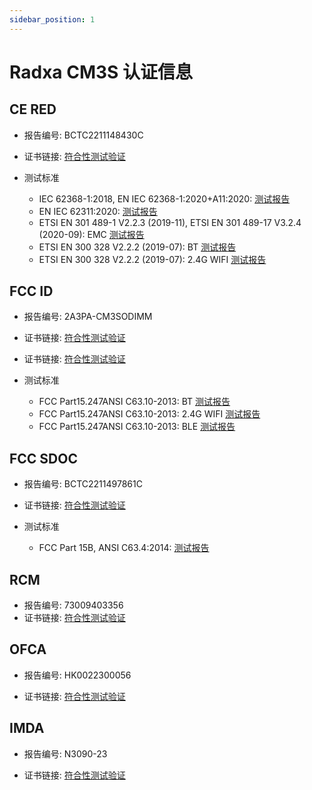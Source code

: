 ```yaml
---
sidebar_position: 1
---
```


# Radxa CM3S 认证信息

## CE RED

- 报告编号: BCTC2211148430C

- 证书链接: [符合性测试验证](https://dl.radxa.com/cm3s/compliance/CE_RED/BCTC2211148430C_CM3_SODIMM_CE-RED.pdf)

- 测试标准
  - IEC 62368-1:2018, EN IEC 62368-1:2020+A11:2020: [测试报告](<https://dl.radxa.com/cm3s/compliance/CE_RED/BCTC2211028862S_Radxa_ROCK%c2%a03_CM3_SODIMM_CE-RED_EN62368(2020).pdf>)
  - EN IEC 62311:2020: [测试报告](https://dl.radxa.com/cm3s/compliance/CE_RED/BCTC2211148430-1E_CM3_SODIMM_CE-RED_EN62311.pdf)
  - ETSI EN 301 489-1 V2.2.3 (2019-11), ETSI EN 301 489-17 V3.2.4 (2020-09): EMC [测试报告](https://dl.radxa.com/cm3s/compliance/CE_RED/BCTC2211148430-2E_CM3_SODIMM_CE-RED_EN301489.pdf)
  - ETSI EN 300 328 V2.2.2 (2019-07): BT [测试报告](https://dl.radxa.com/cm3s/compliance/CE_RED/BCTC2211148430-3E_CM3_SODIMM_CE-RED_EN300328.pdf)
  - ETSI EN 300 328 V2.2.2 (2019-07): 2.4G WIFI [测试报告](https://dl.radxa.com/cm3s/compliance/CE_RED/BCTC2211148430-4E_CM3_SODIMM_CE-RED_EN300328.pdf)

## FCC ID

- 报告编号: 2AЗPA-CM3SODIMM

- 证书链接: [符合性测试验证](https://dl.radxa.com/cm3s/compliance/FCC_ID/DSS-TC557507.pdf)
- 证书链接: [符合性测试验证](https://dl.radxa.com/cm3s/compliance/FCC_ID/DTS-TC518158.pdf)

- 测试标准
  - FCC Part15.247ANSI C63.10-2013: BT [测试报告](https://dl.radxa.com/cm3s/compliance/FCC_ID/BCTC2211764585-1E_FCC_ID_BT.pdf)
  - FCC Part15.247ANSI C63.10-2013: 2.4G WIFI [测试报告](https://dl.radxa.com/cm3s/compliance/FCC_ID/BCTC2211764585-2E_FCC_ID_2.4GWiFi.pdf)
  - FCC Part15.247ANSI C63.10-2013: BLE [测试报告](https://dl.radxa.com/cm3s/compliance/FCC_ID/BCTC2211764585-3E_FCC_ID_BLE_1M.pdf)

## FCC SDOC

- 报告编号: BCTC2211497861C

- 证书链接: [符合性测试验证](https://dl.radxa.com/cm3s/compliance/FCC_SDOC/BCTC2211497861C_CM3_SODIMM_FCC.pdf)

- 测试标准
  - FCC Part 15B, ANSI C63.4:2014: [测试报告](https://dl.radxa.com/cm3s/compliance/FCC_SDOC/BCTC2211497861E_CM3_SODIMM_FCC.pdf)

## RCM

- 报告编号: 73009403356
- 证书链接: [符合性测试验证](https://dl.radxa.com/cm3s/compliance/AU_RCM/Supplier_declaration_of_conformity.pdf)

## OFCA

- 报告编号: HK0022300056

- 证书链接: [符合性测试验证](https://dl.radxa.com/cm3s/compliance/HK_OFCA/HK0022300056_ROCK_3_Compute_Module_SODIMM_CM3_Sodimm_OFCA.pdf)

## IMDA

- 报告编号: N3090-23

- 证书链接: [符合性测试验证](https://dl.radxa.com/cm3s/compliance/SG_IMDA/IMDA_ESER_Acknowledgement_of_Registration_for_Radxa_CM3_Sodimm.pdf)
